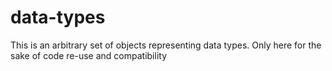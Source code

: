 # data-types
This is an arbitrary set of objects representing data types. Only here for the sake of code re-use and compatibility
